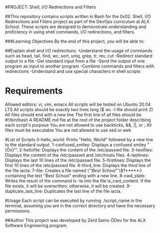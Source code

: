 #PROJECT: Shell, I/O Redirections and Filters

##This repository contains scripts written in Bash for the 0x02. Shell, I/O Redirections and Filters project as part of the DevOps curriculum at ALX School. These scripts are designed to demonstrate understanding and proficiency in using shell commands, I/O redirections, and filters.

###Learning Objectives
By the end of this project, you will be able to:

##Explain shell and I/O redirections
-Understand the usage of commands such as head, tail, find, wc, sort, uniq, grep, tr, rev, cut
-Redirect standard output to a file
-Get standard input from a file
-Send the output of one program as input to another program
-Combine commands and filters with redirections
-Understand and use special characters in shell scripts

# Requirements

Allowed editors: vi, vim, emacs
All scripts will be tested on Ubuntu 20.04 LTS
All scripts should be exactly two lines long ($ wc -l file should print 2)
All files should end with a new line
The first line of all files should be #!/bin/bash
A README.md file at the root of the project folder describing each script's purpose
You are not allowed to use backticks, &&, ||, or ;
All files must be executable
You are not allowed to use sed or awk

#List of Scripts
0-hello_world: Prints "Hello, World" followed by a new line to the standard output.
1-confused_smiley: Displays a confused smiley "(Ôo)'".
2-hellofile: Displays the content of the /etc/passwd file.
3-twofiles: Displays the content of the /etc/passwd and /etc/hosts files.
4-lastlines: Displays the last 10 lines of the /etc/passwd file.
5-firstlines: Displays the first 10 lines of the /etc/passwd file.
6-third_line: Displays the third line of the file iacta.
7-file: Creates a file named *\\'"Best School"\'\\*$?*****:) containing the text "Best School" ending with a new line.
8-cwd_state: Writes the result of the command ls -la into the file ls_cwd_content. If the file exists, it will be overwritten; otherwise, it will be created.
9-duplicate_last_line: Duplicates the last line of the file iacta.


#Usage
Each script can be executed by running ./script_name in the terminal, assuming you are in the correct directory and have the necessary permissions.


##Author
This project was developed by Zerd Sams-DDev for the ALX Software Engineering program.




